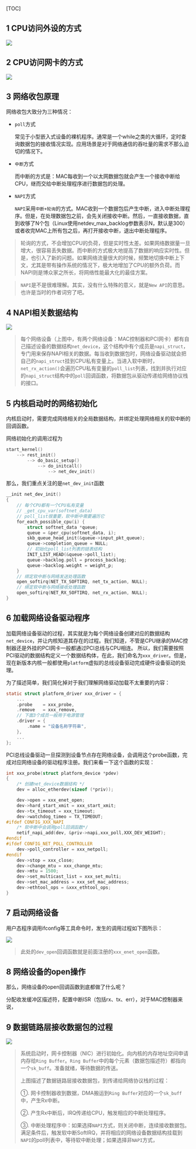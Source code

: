 [TOC]

## 1 CPU访问外设的方式

<img src="https://raw.githubusercontent.com/tupelo-shen/my_test/master/doc/Industrial_field_bus/LWIP/images/net_hardware_cpu_access_io_dma.png">

## 2 CPU访问网卡的方式

<img src="https://raw.githubusercontent.com/tupelo-shen/my_test/master/doc/Industrial_field_bus/LWIP/images/net_hardware_cpu_access_netcard_dma.png">

## 3 网络收包原理

网络收包大致分为三种情况：

* `poll`方式

    常见于小型嵌入式设备的裸机程序。通常是一个while之类的大循环，定时查询数据包的接收情况实现。应用场景是对于网络通信的吞吐量的需求不那么迫切的情况下。

* `中断`方式

    而中断的方式是：MAC每收到一个以太网数据包就会产生一个接收中断给CPU，继而交给中断处理程序进行数据包的处理。

* `NAPI`方式

    `NAPI`采用`中断+轮询`的方式。MAC收到一个数据包后产生中断，进入中断处理程序。但是，在处理数据包之前，会先关闭接收中断。然后，一直接收数据，直到收够了N个包（Linux使用netdev_max_backlog参数表示N，默认是300）或者收完MAC上所有包之后，再打开接收中断，退出中断处理程序。

> 轮询的方式，不会增加CPU的负荷，但是实时性太差。如果网络数据量一旦增大，很容易丢失数据。而中断的方式极大地提高了数据的响应实时性。但是，也引入了新的问题。如果网络流量很大的时候，频繁地切换中断上下文，尤其是带有操作系统的情况下，极大地增加了CPU的额外负荷。而NAPI则是博众家之所长，将网络性能最大化的最佳方案。

> `NAPI`是不是很难理解。其实，没有什么特殊的意义，就是`New API`的意思。也许是当时的作者词穷了吧。

## 4 NAPI相关数据结构

<img src="https://raw.githubusercontent.com/tupelo-shen/my_test/master/doc/Industrial_field_bus/LWIP/images/net_hardware_NAPI_data_struct.png">

> 每个网络设备（上图中，有两个网络设备：MAC控制器和PCI网卡）都有自己描述设备的数据结构`net_device`，这个结构中有个成员是`napi_struct`，专门用来保存NAPI相关的数据。每当收到数据包时，网络设备驱动就会把自己的`napi_struct`挂到CPU私有变量上。当进入软中断时，`net_rx_action()`会遍历CPU私有变量的`poll_list`列表，找到并执行对应的`napi_struct`结构中的`poll`回调函数，将数据包从驱动传递给网络协议栈的接口。

## 5 内核启动时的网络初始化

内核启动时，需要完成网络相关的全局数据结构，并绑定处理网络相关的软中断的回调函数。

网络初始化的调用过程为

```c
start_kernel() 
    --> rest_init() 
        --> do_basic_setup()
            --> do_initcall()
                --> net_dev_init()
```

那么，我们重点关注的是`net_dev_init`函数

```c
__init net_dev_init()
{
    // 每个CPU都有一个CPU私有变量
    // _get_cpu_var(softnet_data)
    // poll_list很重要，软中断中需要遍历它
    for_each_possible_cpu(i) {
        struct softnet_data *queue;
        queue = &per_cpu(softnet_data, i);
        skb_queue_head_init(&queue->input_pkt_queue);
        queue->completion_queue = NULL;
        // 初始化poll_list列表的链表结构
        INIT_LIST_HEAD(&queue->poll_list);
        queue->backlog.poll = process_backlog;
        queue->backlog.weight = weight_p;
    }
    // 绑定软中断与网络发送处理函数
    open_softirq(NET_TX_SOFTIRQ, net_tx_action, NULL);
    // 绑定软中断与网络接收处理函数
    open_softirq(NET_RX_SOFTIRQ, net_rx_action, NULL);
}
```

## 6 加载网络设备驱动程序

加载网络设备驱动的过程，其实就是为每个网络设备创建对应的数据结构`net_device`，并让内核知道其存在的过程。我们知道，不管是CPU继承的MAC控制器还是外挂的PCI网卡一般都通过PCI总线与CPU相连。
所以，我们需要按照PCI驱动的数据结构定义一个数据结构体，在此，我们命名为`xxx_driver`。但是，现在新版本内核一般都使用`platform`虚拟的总线设备驱动完成硬件设备驱动的处理。

为了描述简单，我们简化掉对于我们理解网络驱动加载不太重要的内容：

```c
static struct platform_driver xxx_driver = {
    ...
    .probe    = xxx_probe,
    .remove   = xxx_remove,
    // 下面3个成员一般用于电源管理
    .driver = {
        .name = "设备名称字符串",
    },
    ...
};
```

PCI总线设备驱动一旦探测到设备节点存在网络设备，会调用这个probe函数，完成对应网络设备的驱动程序注册。我们来看一下这个函数的实现：

```c
int xxx_probe(struct platform_device *pdev)
{
    /* 创建net_device数据结构 */
    dev = alloc_etherdev(sizeof (*priv)); 

    dev->open = xxx_enet_open;
    dev->hard_start_xmit = xxx_start_xmit;
    dev->tx_timeout = xxx_timeout;
    dev->watchdog_timeo = TX_TIMEOUT;
#ifdef CONFIG_XXX_NAPI
    /* 软中断中会调用poll回调函数*/
    netif_napi_add(dev, &priv->napi,xxx_poll,XXX_DEV_WEIGHT); 
#endif
#ifdef CONFIG_NET_POLL_CONTROLLER
    dev->poll_controller = xxx_netpoll;
#endif
    dev->stop = xxx_close;
    dev->change_mtu = xxx_change_mtu;
    dev->mtu = 1500;
    dev->set_multicast_list = xxx_set_multi;
    dev->set_mac_address = xxx_set_mac_address;
    dev->ethtool_ops = &xxx_ethtool_ops;
}
```

## 7 启动网络设备

用户态程序调用ifconfig等工具命令时，发生的调用过程如下图所示：

<img src="https://raw.githubusercontent.com/tupelo-shen/my_test/master/doc/Industrial_field_bus/LWIP/images/net_hardware_net_system_call_process.png">

> 此处的`dev_open`回调函数就是前面注册的`xxx_enet_open`函数。

## 8 网络设备的open操作

那么，网络设备的open回调函数到底都做了什么呢？

分配收发缓冲区描述符，配置中断ISR（包括rx、tx、err），对于MAC控制器来说，

## 9 数据链路层接收数据包的过程

<img src="https://raw.githubusercontent.com/tupelo-shen/my_test/master/doc/Industrial_field_bus/LWIP/images/net_hardware_data_link_layer_process.png">

> 系统启动时，网卡控制器（NIC）进行初始化。向内核的内存地址空间申请内存给`Ring Buffer`。`Ring Buffer`中的每个元素（数据包描述符）都指向一个`sk_buff`。准备就绪，等待数据的传送。
> 
> 上图描述了数据链路层接收数据包，到传递给网络协议栈的过程：
> 
> ①. 网卡控制器收到数据，DMA搬运到`Ring Buffer`对应的一个`sk_buff`中，产生Rx中断。
> 
> ②. 产生Rx中断后，IRQ传递给CPU，触发相应的中断处理程序。
> 
> ③. 中断处理程序中：如果选择`NAPI`方式，则关闭中断，连续接收数据包。满足条件后，触发软中断SoftIRQ，并将相应的网络设备数据结构挂载到`NAPI`的poll列表中，等待软中断处理；如果选择非`NAPI`方式，

